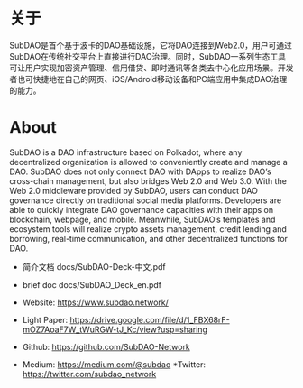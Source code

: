 # 关于
SubDAO是首个基于波卡的DAO基础设施，它将DAO连接到Web2.0，用户可通过SubDAO在传统社交平台上直接进行DAO治理。同时，SubDAO一系列生态工具可让用户实现加密资产管理、信用借贷、即时通讯等各类去中心化应用场景。开发者也可快捷地在自己的网页、iOS/Android移动设备和PC端应用中集成DAO治理的能力。

# About
SubDAO is a DAO infrastructure based on Polkadot, where any decentralized organization is allowed to conveniently create and manage a DAO. SubDAO does not only connect DAO with DApps to realize DAO’s cross-chain management, but also bridges Web 2.0 and Web 3.0. With the Web 2.0 middleware provided by SubDAO, users can conduct DAO governance directly on traditional social media platforms. Developers are able to quickly integrate DAO governance capacities with their apps on blockchain, webpage, and mobile. Meanwhile, SubDAO’s templates and ecosystem tools will realize crypto assets management, credit lending and borrowing, real-time communication, and other decentralized functions for DAO.

* 简介文档 docs/SubDAO-Deck-中文.pdf
* brief doc docs/SubDAO_Deck_en.pdf

* Website: https://www.subdao.network/
* Light Paper: https://drive.google.com/file/d/1_FBX68rF-mOZ7AoaF7W_tWuRGW-tJ_Kc/view?usp=sharing
* Github: https://github.com/SubDAO-Network
* Medium: https://medium.com/@subdao
*Twitter: https://twitter.com/subdao_network
